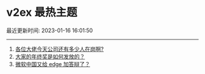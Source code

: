 # v2ex 最热主题

最近更新时间: 2023-01-16 16:01:50

--- 
1. [各位大佬今天公司还有多少人在岗啊?](https://www.v2ex.com/t/909171) 
2. [大家的年终奖是如何发放的？](https://www.v2ex.com/t/909201) 
3. [微软中国又给 edge 加答辩了？](https://www.v2ex.com/t/909192) 
